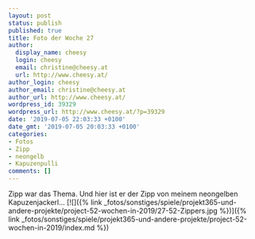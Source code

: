 ```yaml
---
layout: post
status: publish
published: true
title: Foto der Woche 27
author:
  display_name: cheesy
  login: cheesy
  email: christine@cheesy.at
  url: http://www.cheesy.at/
author_login: cheesy
author_email: christine@cheesy.at
author_url: http://www.cheesy.at/
wordpress_id: 39329
wordpress_url: http://www.cheesy.at/?p=39329
date: '2019-07-05 22:03:33 +0100'
date_gmt: '2019-07-05 20:03:33 +0100'
categories:
- Fotos
- Zipp
- neongelb
- Kapuzenpulli
comments: []
---
```

Zipp war das Thema. Und hier ist er der Zipp von meinem neongelben Kapuzenjackerl...
[![]({% link _fotos/sonstiges/spiele/projekt365-und-andere-projekte/project-52-wochen-in-2019/27-52-Zippers.jpg %})]({% link _fotos/sonstiges/spiele/projekt365-und-andere-projekte/project-52-wochen-in-2019/index.md %})
